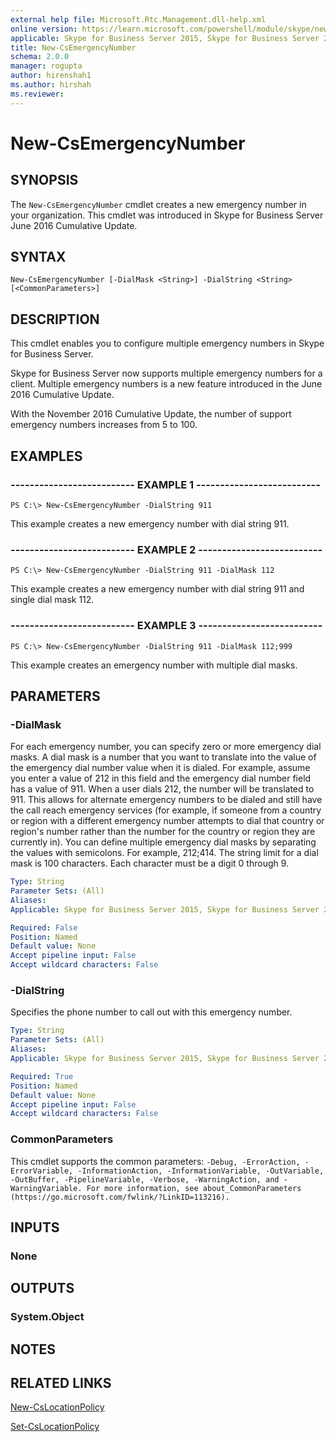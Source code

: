 ```yaml
---
external help file: Microsoft.Rtc.Management.dll-help.xml
online version: https://learn.microsoft.com/powershell/module/skype/new-csemergencynumber
applicable: Skype for Business Server 2015, Skype for Business Server 2019
title: New-CsEmergencyNumber
schema: 2.0.0
manager: rogupta
author: hirenshah1
ms.author: hirshah
ms.reviewer:
---
```


# New-CsEmergencyNumber

## SYNOPSIS
The `New-CsEmergencyNumber` cmdlet creates a new emergency number in your organization. This cmdlet was introduced in Skype for Business Server June 2016 Cumulative Update.

## SYNTAX
```
New-CsEmergencyNumber [-DialMask <String>] -DialString <String> [<CommonParameters>]
```

## DESCRIPTION
This cmdlet enables you to configure multiple emergency numbers in Skype for Business Server.

Skype for Business Server now supports multiple emergency numbers for a client. Multiple emergency numbers is a new feature introduced in the June 2016 Cumulative Update.

With the November 2016 Cumulative Update, the number of support emergency numbers increases from 5 to 100.

## EXAMPLES

### -------------------------- EXAMPLE 1 --------------------------
```
PS C:\> New-CsEmergencyNumber -DialString 911
```

This example creates a new emergency number with dial string 911.

### -------------------------- EXAMPLE 2 --------------------------
```
PS C:\> New-CsEmergencyNumber -DialString 911 -DialMask 112
```

This example creates a new emergency number with dial string 911 and single dial mask 112.

### -------------------------- EXAMPLE 3 --------------------------
```
PS C:\> New-CsEmergencyNumber -DialString 911 -DialMask 112;999
```

This example creates an emergency number with multiple dial masks.

## PARAMETERS

### -DialMask
For each emergency number, you can specify zero or more emergency dial masks. A dial mask is a number that you want to translate into the value of the emergency dial number value when it is dialed. For example, assume you enter a value of 212 in this field and the emergency dial number field has a value of 911. When a user dials 212, the number will be translated to 911. This allows for alternate emergency numbers to be dialed and still have the call reach emergency services (for example, if someone from a country or region with a different emergency number attempts to dial that country or region's number rather than the number for the country or region they are currently in). You can define multiple emergency dial masks by separating the values with semicolons. For example, 212;414. The string limit for a dial mask is 100 characters. Each character must be a digit 0 through 9.

```yaml
Type: String
Parameter Sets: (All)
Aliases: 
Applicable: Skype for Business Server 2015, Skype for Business Server 2019

Required: False
Position: Named
Default value: None
Accept pipeline input: False
Accept wildcard characters: False
```

### -DialString
Specifies the phone number to call out with this emergency number.

```yaml
Type: String
Parameter Sets: (All)
Aliases: 
Applicable: Skype for Business Server 2015, Skype for Business Server 2019

Required: True
Position: Named
Default value: None
Accept pipeline input: False
Accept wildcard characters: False
```

### CommonParameters
This cmdlet supports the common parameters: `-Debug, -ErrorAction, -ErrorVariable, -InformationAction, -InformationVariable, -OutVariable, -OutBuffer, -PipelineVariable, -Verbose, -WarningAction, and -WarningVariable. For more information, see about_CommonParameters (https://go.microsoft.com/fwlink/?LinkID=113216).`

## INPUTS

### None

## OUTPUTS

### System.Object

## NOTES

## RELATED LINKS
[New-CsLocationPolicy](https://learn.microsoft.com/powershell/module/skype/new-cslocationpolicy?view=skype-ps)

[Set-CsLocationPolicy](https://learn.microsoft.com/powershell/module/skype/set-cslocationpolicy?view=skype-ps)
